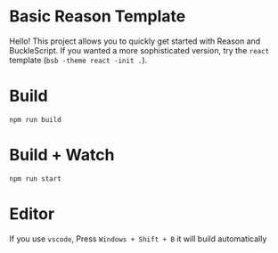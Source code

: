 # Basic Reason Template

Hello! This project allows you to quickly get started with Reason and BuckleScript. If you wanted a more sophisticated version, try the `react` template (`bsb -theme react -init .`).

# Build
```
npm run build
```

# Build + Watch

```
npm run start
```


# Editor
If you use `vscode`, Press `Windows + Shift + B` it will build automatically
